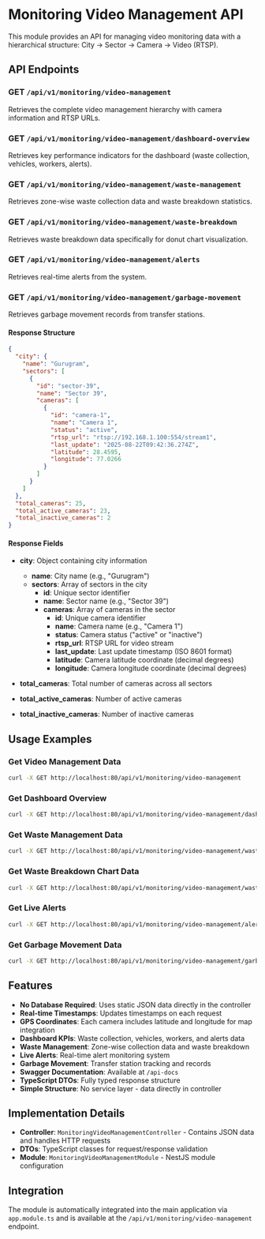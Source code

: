 # Monitoring Video Management API

This module provides an API for managing video monitoring data with a hierarchical structure: City → Sector → Camera → Video (RTSP).

## API Endpoints

### GET `/api/v1/monitoring/video-management`

Retrieves the complete video management hierarchy with camera information and RTSP URLs.

### GET `/api/v1/monitoring/video-management/dashboard-overview`

Retrieves key performance indicators for the dashboard (waste collection, vehicles, workers, alerts).

### GET `/api/v1/monitoring/video-management/waste-management`

Retrieves zone-wise waste collection data and waste breakdown statistics.

### GET `/api/v1/monitoring/video-management/waste-breakdown`

Retrieves waste breakdown data specifically for donut chart visualization.

### GET `/api/v1/monitoring/video-management/alerts`

Retrieves real-time alerts from the system.

### GET `/api/v1/monitoring/video-management/garbage-movement`

Retrieves garbage movement records from transfer stations.

#### Response Structure

```json
{
  "city": {
    "name": "Gurugram",
    "sectors": [
      {
        "id": "sector-39",
        "name": "Sector 39",
        "cameras": [
          {
            "id": "camera-1",
            "name": "Camera 1",
            "status": "active",
            "rtsp_url": "rtsp://192.168.1.100:554/stream1",
            "last_update": "2025-08-22T09:42:36.274Z",
            "latitude": 28.4595,
            "longitude": 77.0266
          }
        ]
      }
    ]
  },
  "total_cameras": 25,
  "total_active_cameras": 23,
  "total_inactive_cameras": 2
}
```

#### Response Fields

- **city**: Object containing city information
  - **name**: City name (e.g., "Gurugram")
  - **sectors**: Array of sectors in the city
    - **id**: Unique sector identifier
    - **name**: Sector name (e.g., "Sector 39")
    - **cameras**: Array of cameras in the sector
      - **id**: Unique camera identifier
      - **name**: Camera name (e.g., "Camera 1")
      - **status**: Camera status ("active" or "inactive")
      - **rtsp_url**: RTSP URL for video stream
      - **last_update**: Last update timestamp (ISO 8601 format)
      - **latitude**: Camera latitude coordinate (decimal degrees)
      - **longitude**: Camera longitude coordinate (decimal degrees)

- **total_cameras**: Total number of cameras across all sectors
- **total_active_cameras**: Number of active cameras
- **total_inactive_cameras**: Number of inactive cameras

## Usage Examples

### Get Video Management Data
```bash
curl -X GET http://localhost:80/api/v1/monitoring/video-management
```

### Get Dashboard Overview
```bash
curl -X GET http://localhost:80/api/v1/monitoring/video-management/dashboard-overview
```

### Get Waste Management Data
```bash
curl -X GET http://localhost:80/api/v1/monitoring/video-management/waste-management
```

### Get Waste Breakdown Chart Data
```bash
curl -X GET http://localhost:80/api/v1/monitoring/video-management/waste-breakdown
```

### Get Live Alerts
```bash
curl -X GET http://localhost:80/api/v1/monitoring/video-management/alerts
```

### Get Garbage Movement Data
```bash
curl -X GET http://localhost:80/api/v1/monitoring/video-management/garbage-movement
```

## Features

- **No Database Required**: Uses static JSON data directly in the controller
- **Real-time Timestamps**: Updates timestamps on each request
- **GPS Coordinates**: Each camera includes latitude and longitude for map integration
- **Dashboard KPIs**: Waste collection, vehicles, workers, and alerts data
- **Waste Management**: Zone-wise collection data and waste breakdown
- **Live Alerts**: Real-time alert monitoring system
- **Garbage Movement**: Transfer station tracking and records
- **Swagger Documentation**: Available at `/api-docs`
- **TypeScript DTOs**: Fully typed response structure
- **Simple Structure**: No service layer - data directly in controller

## Implementation Details

- **Controller**: `MonitoringVideoManagementController` - Contains JSON data and handles HTTP requests
- **DTOs**: TypeScript classes for request/response validation
- **Module**: `MonitoringVideoManagementModule` - NestJS module configuration

## Integration

The module is automatically integrated into the main application via `app.module.ts` and is available at the `/api/v1/monitoring/video-management` endpoint. 